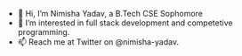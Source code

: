 - 👋 Hi, I’m Nimisha Yadav, a B.Tech CSE Sophomore
- 👀 I’m interested in full stack development and competetive programming.
- 📫 Reach me at Twitter on @nimisha-yadav.

<!---
nimisha-yadav/nimisha-yadav is a ✨ special ✨ repository because its `README.md` (this file) appears on your GitHub profile.
You can click the Preview link to take a look at your changes.
--->
